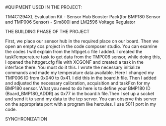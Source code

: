 #QUIPMENT USED IN THE PROJECT:

TM4C1294XL Evaluation Kit - Sensor Hub Booster Pack(for BMP180 Sensor and TMP006 Sensor) - Sim800l and LM2596 Voltage Regulator

THE BUILDING PHASE OF THE PROJECT

First, we place our sensor hub in the required place on our board. Then we open an empty ccs project in the code composer studio. You can examine the codes I will explain from the httpget.c file I added. I created the taskTemperature task to get data from the TMP006 sensor, while doing this, I opened the httpget.cfg file with XCGONF and created a task in the interface there. You must do it this. I wrote the necessary initialize commands and made my temperature data available. Here I changed my TMP006 ID from  0x040 to 0x41. I did this in the board.h file. Then I added and adjusted the necessary calibration, acquisition and taskFxn for my BMP180 sensor. What you need to do here is to define your BMP180 ID (Board_BMP180_ADDR) as 0x77 in the board.h file.Then I set up a socket and send it to send my data to the tcp server. You can observe this server on the appropriate port with a program like hercules. I use 5011 port in my code.

SYNCHRONIZATION
